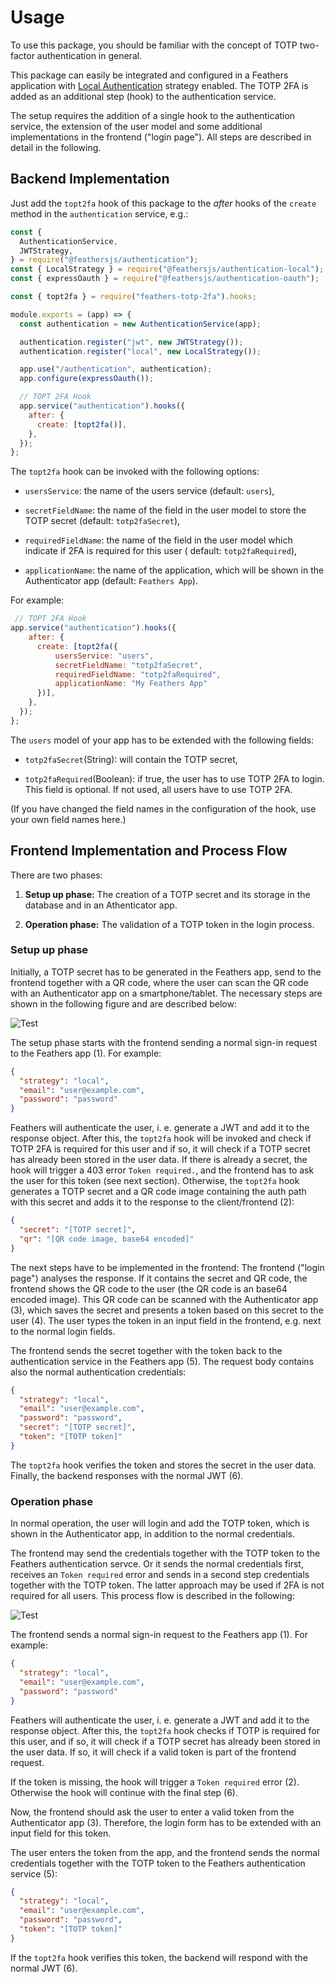 # Usage

To use this package, you should be familiar with the concept of TOTP two-factor authentication in general.

This package can easily be integrated and configured in a Feathers application with [Local Authentication](https://docs.feathersjs.com/api/authentication/local.html) strategy enabled. The TOTP 2FA is added as an additional step (hook) to the authentication service.

The setup requires the addition of a single hook to the authentication service, the extension of the user model and some additional implementations in the frontend ("login page"). All steps are described in detail in the following.

## Backend Implementation

Just add the `topt2fa` hook of this package to the _after_ hooks of the `create` method in the `authentication` service, e.g.:

```js
const {
  AuthenticationService,
  JWTStrategy,
} = require("@feathersjs/authentication");
const { LocalStrategy } = require("@feathersjs/authentication-local");
const { expressOauth } = require("@feathersjs/authentication-oauth");

const { topt2fa } = require("feathers-totp-2fa").hooks;

module.exports = (app) => {
  const authentication = new AuthenticationService(app);

  authentication.register("jwt", new JWTStrategy());
  authentication.register("local", new LocalStrategy());

  app.use("/authentication", authentication);
  app.configure(expressOauth());

  // TOPT 2FA Hook
  app.service("authentication").hooks({
    after: {
      create: [topt2fa()],
    },
  });
};
```

The `topt2fa` hook can be invoked with the following options:

- `usersService`: the name of the users service (default: `users`),

- `secretFieldName`: the name of the field in the user model to store the TOTP secret (default: `totp2faSecret`),

- `requiredFieldName`: the name of the field in the user model which indicate if 2FA is required for this user ( default: `totp2faRequired`),

- `applicationName`: the name of the application, which will be shown in the Authenticator app (default: `Feathers App`).

For example:

```js
 // TOPT 2FA Hook
app.service("authentication").hooks({
    after: {
      create: [topt2fa({
          usersService: "users",
          secretFieldName: "totp2faSecret",
          requiredFieldName: "totp2faRequired",
          applicationName: "My Feathers App"
      })],
    },
  });
};
```

The `users` model of your app has to be extended with the following fields:

- `totp2faSecret`(String): will contain the TOTP secret,

- `totp2faRequired`(Boolean): if true, the user has to use TOTP 2FA to login. This field is optional. If not used, all users have to use TOTP 2FA.

(If you have changed the field names in the configuration of the hook, use your own field names here.)

## Frontend Implementation and Process Flow

There are two phases:

1. **Setup up phase:** The creation of a TOTP secret and its storage in the database and in an Athenticator app.

2. **Operation phase:** The validation of a TOTP token in the login process.

### Setup up phase

Initially, a TOTP secret has to be generated in the Feathers app, send to the frontend together with a QR code, where the user can scan the QR code with an Authenticator app on a smartphone/tablet. The necessary steps are shown in the following figure and are described below:

![Test](images/process_flow_initial.png)

The setup phase starts with the frontend sending a normal sign-in request to the Feathers app (1). For example:

```json
{
  "strategy": "local",
  "email": "user@example.com",
  "password": "password"
}
```

Feathers will authenticate the user, i. e. generate a JWT and add it to the response object. After this, the `topt2fa` hook will be invoked and check if TOTP 2FA is required for this user and if so, it will check if a TOTP secret has already been stored in the user data. If there is already a secret, the hook will trigger a 403 error `Token required.`, and the frontend has to ask the user for this token (see next section). Otherwise, the `topt2fa` hook generates a TOTP secret and a QR code image containing the auth path with this secret and adds it to the response to the client/frontend (2):

```json
{
  "secret": "[TOTP secret]",
  "qr": "[QR code image, base64 encoded]"
}
```

The next steps have to be implemented in the frontend: The frontend ("login page") analyses the response. If it contains the secret and QR code, the frontend shows the QR code to the user (the QR code is an base64 encoded image). This QR code can be scanned with the Authenticator app (3), which saves the secret and presents a token based on this secret to the user (4). The user types the token in an input field in the frontend, e.g. next to the normal login fields.

The frontend sends the secret together with the token back to the authentication service in the Feathers app (5). The request body contains also the normal authentication credentials:

```json
{
  "strategy": "local",
  "email": "user@example.com",
  "password": "password",
  "secret": "[TOTP secret]",
  "token": "[TOTP token]"
}
```

The `topt2fa` hook verifies the token and stores the secret in the user data. Finally, the backend responses with the normal JWT (6).

### Operation phase

In normal operation, the user will login and add the TOTP token, which is shown in the Authenticator app, in addition to the normal credentials.

The frontend may send the credentials together with the TOTP token to the Feathers authentication servce. Or it sends the normal credentials first, receives an `Token required` error and sends in a second step credentials together with the TOTP token. The latter approach may be used if 2FA is not required for all users. This process flow is described in the following:

![Test](images/process_flow.png)

The frontend sends a normal sign-in request to the Feathers app (1). For example:

```json
{
  "strategy": "local",
  "email": "user@example.com",
  "password": "password"
}
```

Feathers will authenticate the user, i. e. generate a JWT and add it to the response object. After this, the `topt2fa` hook checks if TOTP is required for this user, and if so, it will check if a TOTP secret has already been stored in the user data. If so, it will check if a valid token is part of the frontend request.

If the token is missing, the hook will trigger a `Token required` error (2). Otherwise the hook will continue with the final step (6).

Now, the frontend should ask the user to enter a valid token from the Authenticator app (3). Therefore, the login form has to be extended with an input field for this token.

The user enters the token from the app, and the frontend sends the normal credentials together with the TOTP token to the Feathers authentication service (5):

```json
{
  "strategy": "local",
  "email": "user@example.com",
  "password": "password",
  "token": "[TOTP token]"
}
```

If the `topt2fa` hook verifies this token, the backend will respond with the normal JWT (6).
